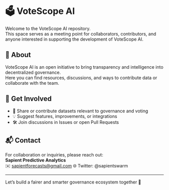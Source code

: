 # 🗳️ VoteScope AI

Welcome to the VoteScope AI repository.  
This space serves as a meeting point for collaborators, contributors, and anyone interested in supporting the development of VoteScope AI.  

## 📌 About
VoteScope AI is an open initiative to bring transparency and intelligence into decentralized governance.  
Here you can find resources, discussions, and ways to contribute data or collaborate with the team.

## 🤝 Get Involved
- 📂 Share or contribute datasets relevant to governance and voting  
- 💡 Suggest features, improvements, or integrations  
- 🛠️ Join discussions in Issues or open Pull Requests  


## 📬 Contact
For collaboration or inquiries, please reach out:  
**Sapient Predictive Analytics**  
✉️ sapientforecasts@gmail.com
🌐 Twitter: @sapientswarm  

---

Let’s build a fairer and smarter governance ecosystem together 🚀
